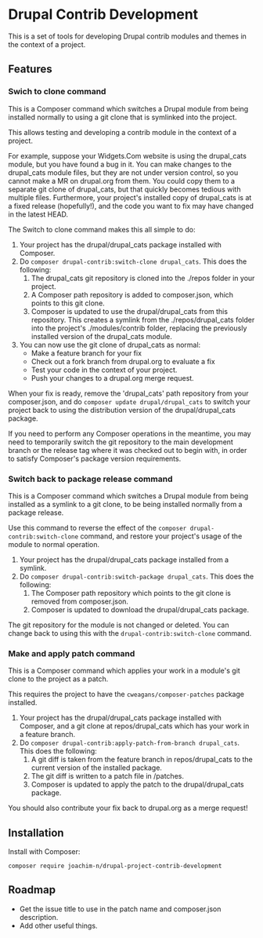 # Drupal Contrib Development

This is a set of tools for developing Drupal contrib modules and themes in the
context of a project.

## Features

### Swich to clone command

This is a Composer command which switches a Drupal module from being installed
normally to using a git clone that is symlinked into the project.

This allows testing and developing a contrib module in the context of a project.

For example, suppose your Widgets.Com website is using the drupal_cats module,
but you have found a bug in it. You can make changes to the drupal_cats module
files, but they are not under version control, so you cannot make a MR on
drupal.org from them. You could copy them to a separate git clone of
drupal_cats, but that quickly becomes tedious with multiple files. Furthermore,
your project's installed copy of drupal_cats is at a fixed release (hopefully!),
and the code you want to fix may have changed in the latest HEAD.

The Switch to clone command makes this all simple to do:

1. Your project has the drupal/drupal_cats package installed with Composer.
2. Do `composer drupal-contrib:switch-clone drupal_cats`. This does the
   following:
    1. The drupal_cats git repository is cloned into the ./repos folder in your
       project.
    2. A Composer path repository is added to composer.json, which points to
       this git clone.
    3. Composer is updated to use the drupal/drupal_cats from this repository.
       This creates a symlink from the ./repos/drupal_cats folder into the
       project's ./modules/contrib folder, replacing the previously installed
       version of the drupal_cats module.
3. You can now use the git clone of drupal_cats as normal:
    * Make a feature branch for your fix
    * Check out a fork branch from drupal.org to evaluate a fix
    * Test your code in the context of your project.
    * Push your changes to a drupal.org merge request.

When your fix is ready, remove the 'drupal_cats' path repository from your
composer.json, and do `composer update drupal/drupal_cats` to switch your
project back to using the distribution version of the drupal/drupal_cats
package.

If you need to perform any Composer operations in the meantime, you may need to
temporarily switch the git repository to the main development branch or the
release tag where it was checked out to begin with, in order to satisfy
Composer's package version requirements.

### Switch back to package release command

This is a Composer command which switches a Drupal module from being installed
as a symlink to a git clone, to be being installed normally from a package
release.

Use this command to reverse the effect of the `composer
drupal-contrib:switch-clone` command, and restore your project's usage of the
module to normal operation.

1. Your project has the drupal/drupal_cats package installed from a symlink.
2. Do `composer drupal-contrib:switch-package drupal_cats`. This does the
   following:
   1. The Composer path repository which points to the git clone is removed from
      composer.json.
   2. Composer is updated to download the drupal/drupal_cats package.

The git repository for the module is not changed or deleted. You can change back
to using this with the `drupal-contrib:switch-clone` command.

### Make and apply patch command

This is a Composer command which applies your work in a module's git clone to
the project as a patch.

This requires the project to have the `cweagans/composer-patches` package
installed.

1. Your project has the drupal/drupal_cats package installed with Composer, and
   a git clone at repos/drupal_cats which has your work in a feature branch.
2. Do `composer drupal-contrib:apply-patch-from-branch drupal_cats`. This does the
   following:
   1. A git diff is taken from the feature branch in repos/drupal_cats to the
      current version of the installed package.
   2. The git diff is written to a patch file in /patches.
   3. Composer is updated to apply the patch to the drupal/drupal_cats package.

You should also contribute your fix back to drupal.org as a merge request!

## Installation

Install with Composer:

```
composer require joachim-n/drupal-project-contrib-development
```

## Roadmap

* Get the issue title to use in the patch name and composer.json description.
* Add other useful things.
